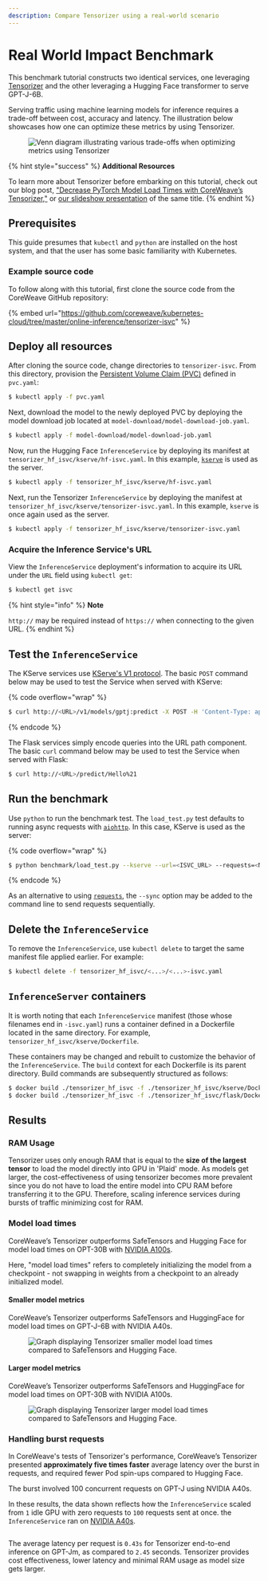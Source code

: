 ```yaml
---
description: Compare Tensorizer using a real-world scenario
---
```


# Real World Impact Benchmark

This benchmark tutorial constructs two identical services, one leveraging [Tensorizer](../../tensorizer.md) and the other leveraging a Hugging Face transformer to serve GPT-J-6B.

Serving traffic using machine learning models for inference requires a trade-off between cost, accuracy and latency. The illustration below showcases how one can optimize these metrics by using Tensorizer.

<figure><img src="../../../../.gitbook/assets/Screenshot from 2023-06-14 10-29-11.png" alt="Venn diagram illustrating various trade-offs when optimizing metrics using Tensorizer"><figcaption></figcaption></figure>

{% hint style="success" %}
**Additional Resources**

To learn more about Tensorizer before embarking on this tutorial, check out our blog post, ["Decrease PyTorch Model Load Times with CoreWeave’s Tensorizer,"](https://coreweave.com/blog/coreweaves-tensorizer-decrease-pytorch-model-load-times) or [our slideshow presentation](https://docs.google.com/presentation/d/1o67YkRchVEszAesU\_xFFtNChwp9GWfGIJ6aIzi7cEOI/edit?usp=sharing) of the same title.
{% endhint %}

## Prerequisites

This guide presumes that `kubectl` and `python` are installed on the host system, and that the user has some basic familiarity with Kubernetes.

### Example source code

To follow along with this tutorial, first clone the source code from the CoreWeave GitHub repository:

{% embed url="https://github.com/coreweave/kubernetes-cloud/tree/master/online-inference/tensorizer-isvc" %}

## Deploy all resources

After cloning the source code, change directories to `tensorizer-isvc`. From this directory, provision the [Persistent Volume Claim (PVC)](https://kubernetes.io/docs/concepts/storage/persistent-volumes/) defined in `pvc.yaml`:

```bash
$ kubectl apply -f pvc.yaml
```

Next, download the model to the newly deployed PVC by deploying the model download job located at `model-download/model-download-job.yaml`.

```bash
$ kubectl apply -f model-download/model-download-job.yaml
```

Now, run the Hugging Face `InferenceService` by deploying its manifest at `tensorizer_hf_isvc/kserve/hf-isvc.yaml`. In this example, [`kserve`](https://github.com/kserve/kserve) is used as the server.

```bash
$ kubectl apply -f tensorizer_hf_isvc/kserve/hf-isvc.yaml
```

Next, run the Tensorizer `InferenceService` by deploying the manifest at `tensorizer_hf_isvc/kserve/tensorizer-isvc.yaml`. In this example, `kserve` is once again used as the server.

```bash
$ kubectl apply -f tensorizer_hf_isvc/kserve/tensorizer-isvc.yaml
```

### Acquire the Inference Service's URL

View the `InferenceService` deployment's information to acquire its URL under the `URL` field using `kubectl get`:

```bash
$ kubectl get isvc
```

{% hint style="info" %}
**Note**

`http://` may be required instead of `https://` when connecting to the given URL.
{% endhint %}

## Test the `InferenceService`

The KServe services use [KServe's V1 protocol](https://kserve.github.io/website/0.10/modelserving/data\_plane/v1\_protocol/). The basic `POST` command below may be used to test the Service when served with KServe:

{% code overflow="wrap" %}
```bash
$ curl http://<URL>/v1/models/gptj:predict -X POST -H 'Content-Type: application/json' -d '{"instances": ["Hello!"]}'
```
{% endcode %}

The Flask services simply encode queries into the URL path component. The basic `curl` command below may be used to test the Service when served with Flask:

```bash
$ curl http://<URL>/predict/Hello%21
```

## Run the benchmark

Use `python` to run the benchmark test. The `load_test.py` test defaults to running async requests with [`aiohttp`](https://pypi.org/project/aiohttp/). In this case, KServe is used as the server:

{% code overflow="wrap" %}
```bash
$ python benchmark/load_test.py --kserve --url=<ISVC_URL> --requests=<NUMBER_OF_REQUESTS>
```
{% endcode %}

As an alternative to using [`requests`](https://pypi.org/project/requests/), the `--sync` option may be added to the command line to send requests sequentially.

## Delete the `InferenceService`

To remove the `InferenceService`, use `kubectl delete` to target the same manifest file applied earlier. For example:

```bash
$ kubectl delete -f tensorizer_hf_isvc/<...>/<...>-isvc.yaml
```

## `InferenceServer` containers

It is worth noting that each `InferenceService` manifest (those whose filenames end in `-isvc.yaml`) runs a container defined in a Dockerfile located in the same directory. For example, `tensorizer_hf_isvc/kserve/Dockerfile`.

These containers may be changed and rebuilt to customize the behavior of the `InferenceService`. The `build` context for each Dockerfile is its parent directory. Build commands are subsequently structured as follows:

```bash
$ docker build ./tensorizer_hf_isvc -f ./tensorizer_hf_isvc/kserve/Dockerfile
$ docker build ./tensorizer_hf_isvc -f ./tensorizer_hf_isvc/flask/Dockerfile
```

## Results

### RAM Usage

Tensorizer uses only enough RAM that is equal to the **size of the largest tensor** to load the model directly into GPU in 'Plaid' mode. As models get larger, the cost-effectiveness of using tensorizer becomes more prevalent since you do not have to load the entire model into CPU RAM before transferring it to the GPU. Therefore, scaling inference services during bursts of traffic minimizing cost for RAM.&#x20;

### Model load times

CoreWeave’s Tensorizer outperforms SafeTensors and Hugging Face for model load times on OPT-30B with [NVIDIA A100s](../../../../../coreweave-kubernetes/node-types.md).

Here, "model load times" refers to completely initializing the model from a checkpoint - not swapping in weights from a checkpoint to an already initialized model.

#### Smaller model metrics

CoreWeave’s Tensorizer outperforms SafeTensors and HuggingFace for model load times on GPT-J-6B with NVIDIA A40s.

<figure><img src="../../../../.gitbook/assets/image (6).png" alt="Graph displaying Tensorizer smaller model load times compared to SafeTensors and Hugging Face."><figcaption></figcaption></figure>

#### Larger model metrics

CoreWeave’s Tensorizer outperforms SafeTensors and HuggingFace for model load times on OPT-30B with NVIDIA A100s.

<figure><img src="../../../../.gitbook/assets/image.png" alt="Graph displaying Tensorizer larger model load times compared to SafeTensors and Hugging Face."><figcaption></figcaption></figure>

### Handling burst requests

In CoreWeave's tests of Tensorizer's performance, CoreWeave’s Tensorizer presented **approximately five times faster** average latency over the burst in requests, and required fewer Pod spin-ups compared to Hugging Face.&#x20;

The burst involved 100 concurrent requests on GPT-J using NVIDIA A40s.

In these results, the data shown reflects how the `InferenceService` scaled from `1` idle GPU with zero requests to `100` requests sent at once. the `InferenceService` ran on [NVIDIA A40s](../../../../../coreweave-kubernetes/node-types.md).

<figure><img src="../../../../.gitbook/assets/image (5).png" alt=""><figcaption></figcaption></figure>

The average latency per request is `0.43s` for Tensorizer end-to-end inference on GPT-Jm, as compared to `2.45` seconds. Tensorizer provides cost effectiveness, lower latency and minimal RAM usage as model size gets larger.
